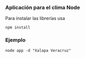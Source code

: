 ### Aplicación para el clima Node

Para instalar las librerías usa

```
npm install
```

### Ejemplo
```
node app -d "Xalapa Veracruz"
```